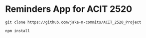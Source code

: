 # Reminders App for ACIT 2520

`git clone https://github.com/jake-m-commits/ACIT_2520_Project`

`npm install`
